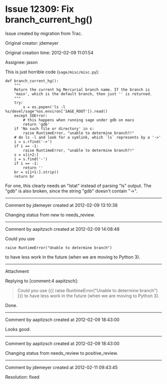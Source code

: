 # Issue 12309: Fix branch_current_hg()

Issue created by migration from Trac.

Original creator: jdemeyer

Original creation time: 2012-02-09 11:01:54

Assignee: jason

This is just horrible code (`sage/misc/misc.py`):

```
def branch_current_hg():
    """
    Return the current hg Mercurial branch name. If the branch is
    'main', which is the default branch, then just '' is returned.
    """
    try:
        s = os.popen('ls -l %s/devel/sage'%os.environ['SAGE_ROOT']).read()
    except IOError:
        # this happens when running sage under gdb on macs
        return 'gdb'
    if 'No such file or directory' in s:
        raise RuntimeError, "unable to determine branch?!"
    # do ls -l and look for a symlink, which `ls` represents by a '->'
    i = s.rfind('->')
    if i == -1:
        raise RuntimeError, "unable to determine branch?!"
    s = s[i+2:]
    i = s.find('-')
    if i == -1:
        return ''
    br = s[i+1:].strip()
    return br
```


For one, this clearly needs an "lstat" instead of parsing "ls" output.  The "gdb" is also broken, since the string "gdb" doesn't contain "->".


---

Comment by jdemeyer created at 2012-02-09 13:10:38

Changing status from new to needs_review.


---

Comment by aapitzsch created at 2012-02-09 14:08:48

Could you use

```
raise RuntimeError("Unable to determine branch")
```

to have less work in the future (when we are moving to Python 3).


---

Attachment

Replying to [comment:4 aapitzsch]:
> Could you use
> {{{
> raise RuntimeError("Unable to determine branch")
> }}}
> to have less work in the future (when we are moving to Python 3).

Done.


---

Comment by aapitzsch created at 2012-02-09 18:43:00

Looks good.


---

Comment by aapitzsch created at 2012-02-09 18:43:00

Changing status from needs_review to positive_review.


---

Comment by jdemeyer created at 2012-02-11 09:43:45

Resolution: fixed
